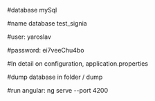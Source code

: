 
#database mySql

#name database test_signia

#user: yaroslav

#password: ei7veeChu4bo

#In detail on configuration,  application.properties

#dump database in folder / dump

#run angular:  ng serve --port 4200